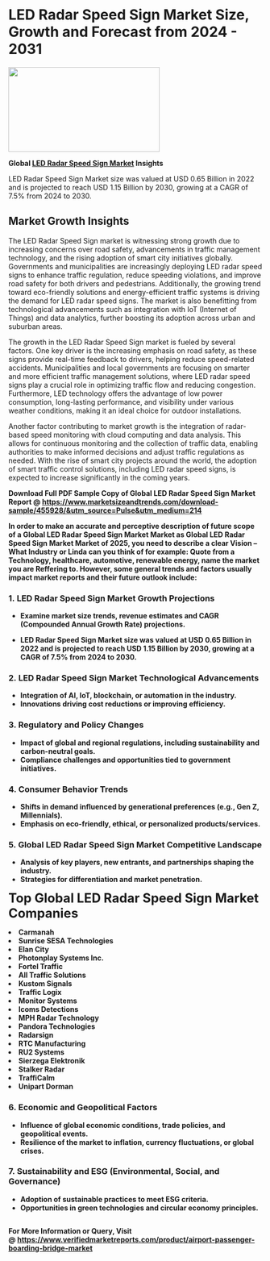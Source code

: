 <H1>LED Radar Speed Sign Market Size, Growth and Forecast from 2024 - 2031</H1><img class="aligncenter size-medium wp-image-584254" src="https://thirdeyenews.in/wp-content/uploads/2024/09/Global-Market-Research-300x168.jpeg" alt="" width="300" height="168" /><p><strong>Global&nbsp;<a href="https://www.marketsizeandtrends.com/download-sample/455928/&amp;utm_source=Pulse&amp;utm_medium=214">LED Radar Speed Sign Market</a> Insights</strong></p><p>LED Radar Speed Sign Market size was valued at USD 0.65 Billion in 2022 and is projected to reach USD 1.15 Billion by 2030, growing at a CAGR of 7.5% from 2024 to 2030.</p><p><h2>Market Growth Insights</h2> <p>The LED Radar Speed Sign market is witnessing strong growth due to increasing concerns over road safety, advancements in traffic management technology, and the rising adoption of smart city initiatives globally. Governments and municipalities are increasingly deploying LED radar speed signs to enhance traffic regulation, reduce speeding violations, and improve road safety for both drivers and pedestrians. Additionally, the growing trend toward eco-friendly solutions and energy-efficient traffic systems is driving the demand for LED radar speed signs. The market is also benefitting from technological advancements such as integration with IoT (Internet of Things) and data analytics, further boosting its adoption across urban and suburban areas.</p> <p><strong></strong></p> <p>The growth in the LED Radar Speed Sign market is fueled by several factors. One key driver is the increasing emphasis on road safety, as these signs provide real-time feedback to drivers, helping reduce speed-related accidents. Municipalities and local governments are focusing on smarter and more efficient traffic management solutions, where LED radar speed signs play a crucial role in optimizing traffic flow and reducing congestion. Furthermore, LED technology offers the advantage of low power consumption, long-lasting performance, and visibility under various weather conditions, making it an ideal choice for outdoor installations.</p> <p>Another factor contributing to market growth is the integration of radar-based speed monitoring with cloud computing and data analysis. This allows for continuous monitoring and the collection of traffic data, enabling authorities to make informed decisions and adjust traffic regulations as needed. With the rise of smart city projects around the world, the adoption of smart traffic control solutions, including LED radar speed signs, is expected to increase significantly in the coming years.</p> <p><strong></p><p><span class=""><strong>Download Full PDF Sample Copy of Global LED Radar Speed Sign Market Report</strong> @ <a href="https://www.marketsizeandtrends.com/download-sample/455928/&amp;utm_source=Pulse&amp;utm_medium=214" target="_blank">https://www.marketsizeandtrends.com/download-sample/455928/&amp;utm_source=Pulse&amp;utm_medium=214</a></span></p><p>In order to make an accurate and perceptive description of future scope of a Global&nbsp;LED Radar Speed Sign Market Market as Global&nbsp;LED Radar Speed Sign Market Market of 2025, you need to describe a clear Vision &ndash; What Industry or Linda can you think of for example: Quote from a Technology, healthcare, automotive, renewable energy, name the market you are Reffering to. However, some general trends and factors usually impact market reports and their future outlook include:</p><h3>1.&nbsp;<strong>LED Radar Speed Sign Market Growth Projections</strong></h3><ul><li>Examine market size trends, revenue estimates and CAGR (Compounded Annual Growth Rate) projections.</li><li><p>LED Radar Speed Sign Market size was valued at USD 0.65 Billion in 2022 and is projected to reach USD 1.15 Billion by 2030, growing at a CAGR of 7.5% from 2024 to 2030.</p></li></ul><h3>2.&nbsp;<strong>LED Radar Speed Sign Market Technological Advancements</strong></h3><ul><li>Integration of AI, IoT, blockchain, or automation in the industry.</li><li>Innovations driving cost reductions or improving efficiency.</li></ul><h3>3.&nbsp;<strong>Regulatory and Policy Changes</strong></h3><ul><li>Impact of global and regional regulations, including sustainability and carbon-neutral goals.</li><li>Compliance challenges and opportunities tied to government initiatives.</li></ul><h3>4.&nbsp;<strong>Consumer Behavior Trends</strong></h3><ul><li>Shifts in demand influenced by generational preferences (e.g., Gen Z, Millennials).</li><li>Emphasis on eco-friendly, ethical, or personalized products/services.</li></ul><h3>5.&nbsp;<strong>Global LED Radar Speed Sign Market Competitive Landscape</strong></h3><ul><li>Analysis of key players, new entrants, and partnerships shaping the industry.</li><li>Strategies for differentiation and market penetration.</li></ul><p data-pm-slice="1 1 []"><span style="color: inherit; font-family: inherit; font-size: 25px;">Top Global LED Radar Speed Sign Market Companies</span></p><div class="" data-test-id=""><p><li>Carmanah</li><li> Sunrise SESA Technologies</li><li> Elan City</li><li> Photonplay Systems Inc.</li><li> Fortel Traffic</li><li> All Traffic Solutions</li><li> Kustom Signals</li><li> Traffic Logix</li><li> Monitor Systems</li><li> Icoms Detections</li><li> MPH Radar Technology</li><li> Pandora Technologies</li><li> Radarsign</li><li> RTC Manufacturing</li><li> RU2 Systems</li><li> Sierzega Elektronik</li><li> Stalker Radar</li><li> TraffiCalm</li><li> Unipart Dorman</li></p></div><h3>6.&nbsp;<strong>Economic and Geopolitical Factors</strong></h3><ul><li>Influence of global economic conditions, trade policies, and geopolitical events.</li><li>Resilience of the market to inflation, currency fluctuations, or global crises.</li></ul><h3>7.&nbsp;<strong>Sustainability and ESG (Environmental, Social, and Governance)</strong></h3><ul><li>Adoption of sustainable practices to meet ESG criteria.</li><li>Opportunities in green technologies and circular economy principles.</li></ul><h2><strong style="font-size: 14px;">For More Information or Query, Visit @&nbsp;</strong><a style="background-color: #ffffff; font-size: 14px;" href="https://www.marketsizeandtrends.com/report/led-radar-speed-sign-market/" target="_blank">https://www.verifiedmarketreports.com/product/airport-passenger-boarding-bridge-market</a></h2>
